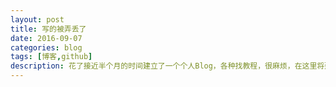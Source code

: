 ```yaml
---
layout: post
title: 写的被弄丢了
date: 2016-09-07
categories: blog
tags: [博客,github]
description: 花了接近半个月的时间建立了一个个人Blog，各种找教程，很麻烦，在这里将建立静态的GitHub Blog的方法汇总起来。
---
```


